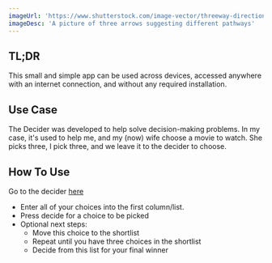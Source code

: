 ```yaml
---
imageUrl: 'https://www.shutterstock.com/image-vector/threeway-direction-arrow-sign-road-icon-483438256'
imageDesc: 'A picture of three arrows suggesting different pathways'
---
```

## TL;DR
This small and simple app can be used across devices, accessed anywhere with
an internet connection, and without any required installation.

## Use Case
The Decider was developed to help solve decision-making problems. In my case,
it's used to help me, and my (now) wife choose a movie to watch. She picks three,
I pick three, and we leave it to the decider to choose.

## How To Use
Go to the decider [here](http://www.archy.dev)
* Enter all of your choices into the first column/list.
* Press decide for a choice to be picked
* Optional next steps:
    * Move this choice to the shortlist
    * Repeat until you have three choices in the shortlist
    * Decide from this list for your final winner
    
    
    

